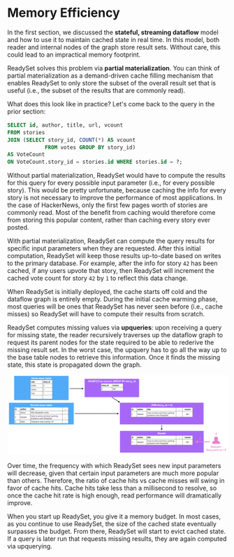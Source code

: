 # Memory Efficiency

In the first section, we discussed the **stateful, streaming dataflow** model and how to use it to
maintain cached state in real time. In this model, both reader and internal nodes of the graph store result sets.
Without care, this could lead to an impractical memory footprint.

ReadySet solves this problem via **partial materialization**. You can think of partial materialization as a
demand-driven cache filling mechanism that enables ReadySet to only store the subset of the overall result set that is
useful (i.e., the subset of the results that are commonly read).

What does this look like in practice? Let's come back to the query in the prior section:

```sql
SELECT id, author, title, url, vcount
FROM stories
JOIN (SELECT story_id, COUNT(*) AS vcount
            FROM votes GROUP BY story_id)
AS VoteCount
ON VoteCount.story_id = stories.id WHERE stories.id = ?;
```

Without partial materialization, ReadySet would have to compute the results for this query for every possible
input parameter (i.e., for every possible story). This would be pretty unfortunate, because caching the info
for every story is not necessary to improve the performance of most applications. In the case of HackerNews,
only the first few pages worth of stories are commonly read. Most of the benefit from caching would therefore
come from storing this popular content, rather than caching every story ever posted.

With partial materialization, ReadySet can compute the query results for specific input parameters when they are requested.
After this initial computation, ReadySet will keep those results up-to-date based on writes to the primary database.
For example, after the info for story `42` has been cached, if any users upvote that story, then ReadySet will
increment the cached vote count for story `42` by `1` to reflect this data change.

When ReadySet is initially deployed, the cache starts off cold and the dataflow graph is entirely empty. During the initial cache warming phase,
most queries will be ones that ReadySet has never seen before (i.e., cache misses) so ReadySet will have to compute their
results from scratch.

ReadySet computes missing values via **upqueries**: upon receiving a query for missing state, the reader recursively
traverses up the dataflow graph to request its parent nodes for the state required to be able to rederive the missing result set.
In the worst case, the upquery has to go all the way up to the base table nodes to retrieve this information.
Once it finds the missing state, this state is propagated down the graph.

![upqueries](../assets/ContinuedUpquery.gif)

Over time, the frequency with which ReadySet sees new input parameters will decrease,
given that certain input parameters are much more popular than others. Therefore, the ratio of cache hits vs cache misses will
swing in favor of cache hits. Cache hits take less than a millisecond to resolve, so once the cache hit rate is high enough,
read performance will dramatically improve.

When you start up ReadySet, you give it a memory budget. In most cases, as you continue to use ReadySet, the size of the cached state eventually
surpasses the budget. From there, ReadySet will start to evict cached state. If a query is later run that requests missing results,
they are again computed via upquerying.
